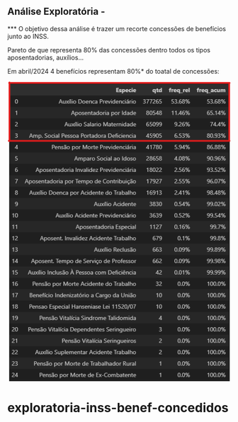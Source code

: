 ## Análise Exploratória - 



*** O objetivo dessa análise é trazer um recorte concessões de benefícios junto ao INSS.

Pareto de que representa 80% das concessões dentro todos os tipos aposentadorias, auxílios...

Em abril/2024 4 benefícios representam 80%* do toatal de concessões:

![alt text](imagens/pareto_benef_conced.png)

# exploratoria-inss-benef-concedidos
